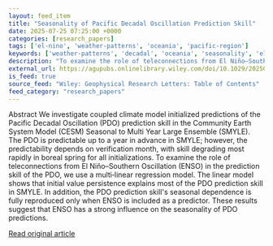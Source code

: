 ```yaml
---
layout: feed_item
title: "Seasonality of Pacific Decadal Oscillation Prediction Skill"
date: 2025-07-25 07:25:00 +0000
categories: [research_papers]
tags: ['el-nino', 'weather-patterns', 'oceania', 'pacific-region']
keywords: ['weather-patterns', 'decadal', 'oceania', 'seasonality', 'el-nino', 'pacific-region', 'pacific']
description: "To examine the role of teleconnections from El Niño–Southern Oscillation (ENSO) in the prediction skill of the PDO, we use a multi‐linear regression model"
external_url: https://agupubs.onlinelibrary.wiley.com/doi/10.1029/2025GL116122?af=R
is_feed: true
source_feed: "Wiley: Geophysical Research Letters: Table of Contents"
feed_category: "research_papers"
---
```


Abstract We investigate coupled climate model initialized predictions of the Pacific Decadal Oscillation (PDO) prediction skill in the Community Earth System Model (CESM) Seasonal to Multi Year Large Ensemble (SMYLE). The PDO is predictable up to a year in advance in SMYLE; however, the predictability depends on verification month, with skill degrading most rapidly in boreal spring for all initializations. To examine the role of teleconnections from El Niño–Southern Oscillation (ENSO) in the prediction skill of the PDO, we use a multi‐linear regression model. The linear model shows that initial value persistence explains most of the PDO prediction skill in SMYLE. In addition, the PDO prediction skill's seasonal dependence is fully reproduced only when ENSO is included as a predictor. These results suggest that ENSO has a strong influence on the seasonality of PDO predictions.

[Read original article](https://agupubs.onlinelibrary.wiley.com/doi/10.1029/2025GL116122?af=R)
